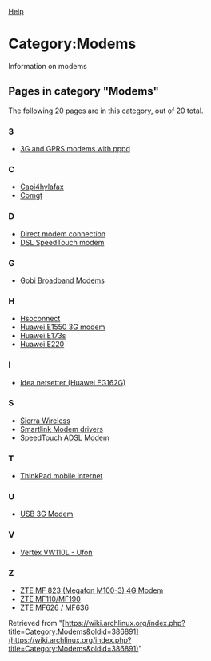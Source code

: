[Help](//www.mediawiki.org/wiki/Special:MyLanguage/Help:Categories)

# Category:Modems

Information on modems

## Pages in category "Modems"

The following 20 pages are in this category, out of 20 total.

### 3

*   [3G and GPRS modems with pppd](/index.php/3G_and_GPRS_modems_with_pppd "3G and GPRS modems with pppd")

### C

*   [Capi4hylafax](/index.php/Capi4hylafax "Capi4hylafax")
*   [Comgt](/index.php/Comgt "Comgt")

### D

*   [Direct modem connection](/index.php/Direct_modem_connection "Direct modem connection")
*   [DSL SpeedTouch modem](/index.php/DSL_SpeedTouch_modem "DSL SpeedTouch modem")

### G

*   [Gobi Broadband Modems](/index.php/Gobi_Broadband_Modems "Gobi Broadband Modems")

### H

*   [Hsoconnect](/index.php/Hsoconnect "Hsoconnect")
*   [Huawei E1550 3G modem](/index.php/Huawei_E1550_3G_modem "Huawei E1550 3G modem")
*   [Huawei E173s](/index.php/Huawei_E173s "Huawei E173s")
*   [Huawei E220](/index.php/Huawei_E220 "Huawei E220")

### I

*   [Idea netsetter (Huawei EG162G)](/index.php/Idea_netsetter_(Huawei_EG162G) "Idea netsetter (Huawei EG162G)")

### S

*   [Sierra Wireless](/index.php/Sierra_Wireless "Sierra Wireless")
*   [Smartlink Modem drivers](/index.php/Smartlink_Modem_drivers "Smartlink Modem drivers")
*   [SpeedTouch ADSL Modem](/index.php/SpeedTouch_ADSL_Modem "SpeedTouch ADSL Modem")

### T

*   [ThinkPad mobile internet](/index.php/ThinkPad_mobile_internet "ThinkPad mobile internet")

### U

*   [USB 3G Modem](/index.php/USB_3G_Modem "USB 3G Modem")

### V

*   [Vertex VW110L - Ufon](/index.php/Vertex_VW110L_-_Ufon "Vertex VW110L - Ufon")

### Z

*   [ZTE MF 823 (Megafon M100-3) 4G Modem](/index.php/ZTE_MF_823_(Megafon_M100-3)_4G_Modem "ZTE MF 823 (Megafon M100-3) 4G Modem")
*   [ZTE MF110/MF190](/index.php/ZTE_MF110/MF190 "ZTE MF110/MF190")
*   [ZTE MF626 / MF636](/index.php/ZTE_MF626_/_MF636 "ZTE MF626 / MF636")

Retrieved from "[https://wiki.archlinux.org/index.php?title=Category:Modems&oldid=386891](https://wiki.archlinux.org/index.php?title=Category:Modems&oldid=386891)"